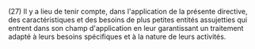 (27) Il y a lieu de tenir compte, dans l'application de la présente directive, des caractéristiques et des besoins de plus petites entités assujetties qui entrent dans son champ d'application en leur garantissant un traitement adapté à leurs besoins spécifiques et à la nature de leurs activités.